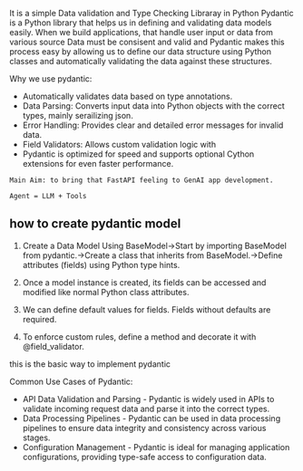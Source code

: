 It is a simple Data validation and Type Checking Libraray in Python
Pydantic is a Python library that helps us in defining and validating data models easily. When we build applications, that handle user input or data from various source
Data must be consisent and valid and  Pydantic makes this process easy by allowing us to define our data structure using Python classes and automatically validating the data against these structures.


Why we use pydantic:
- Automatically validates data based on type annotations.
- Data Parsing: Converts input data into Python objects with the correct types, mainly serailizing json.
- Error Handling: Provides clear and detailed error messages for invalid data.
- Field Validators: Allows custom validation logic with
- Pydantic is optimized for speed and supports optional Cython extensions for even faster performance.


```
Main Aim: to bring that FastAPI feeling to GenAI app development.
```
```Agent = LLM + Tools```

## how to create pydantic model 
1. Create a Data Model Using BaseModel->Start by importing BaseModel from pydantic.->Create a class that inherits from BaseModel.->Define attributes (fields) using Python type hints.

2. Once a model instance is created, its fields can be accessed and modified like normal Python class attributes.

3. We can define default values for fields. Fields without defaults are required.

4. To enforce custom rules, define a method and decorate it with @field_validator.

this is the basic way to implement pydantic






Common Use Cases of Pydantic: 
- API Data Validation and Parsing - Pydantic is widely used in APIs to validate incoming request data and parse it into the correct types.
- Data Processing Pipelines - Pydantic can be used in data processing pipelines to ensure data integrity and consistency across various stages.
- Configuration Management - Pydantic is ideal for managing application configurations, providing type-safe access to configuration data.